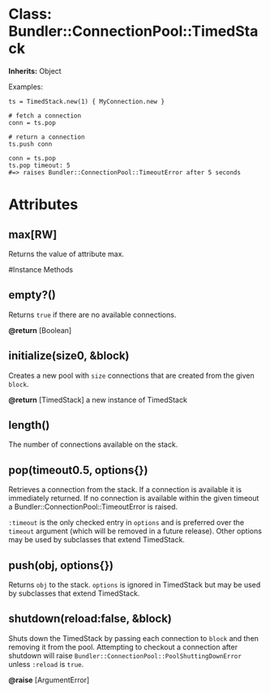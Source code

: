 # Class: Bundler::ConnectionPool::TimedStack
**Inherits:** Object
    

Examples:

    ts = TimedStack.new(1) { MyConnection.new }

    # fetch a connection
    conn = ts.pop

    # return a connection
    ts.push conn

    conn = ts.pop
    ts.pop timeout: 5
    #=> raises Bundler::ConnectionPool::TimeoutError after 5 seconds


# Attributes
## max[RW] [](#attribute-i-max)
Returns the value of attribute max.


#Instance Methods
## empty?() [](#method-i-empty?)
Returns `true` if there are no available connections.

**@return** [Boolean] 

## initialize(size0, &block) [](#method-i-initialize)
Creates a new pool with `size` connections that are created from the given
`block`.

**@return** [TimedStack] a new instance of TimedStack

## length() [](#method-i-length)
The number of connections available on the stack.

## pop(timeout0.5, options{}) [](#method-i-pop)
Retrieves a connection from the stack.  If a connection is available it is
immediately returned.  If no connection is available within the given timeout
a Bundler::ConnectionPool::TimeoutError is raised.

`:timeout` is the only checked entry in `options` and is preferred over the
`timeout` argument (which will be removed in a future release).  Other options
may be used by subclasses that extend TimedStack.

## push(obj, options{}) [](#method-i-push)
Returns `obj` to the stack.  `options` is ignored in TimedStack but may be
used by subclasses that extend TimedStack.

## shutdown(reload:false, &block) [](#method-i-shutdown)
Shuts down the TimedStack by passing each connection to `block` and then
removing it from the pool. Attempting to checkout a connection after shutdown
will raise `Bundler::ConnectionPool::PoolShuttingDownError` unless `:reload`
is `true`.

**@raise** [ArgumentError] 

